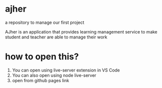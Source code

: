 # ajher
a repository to manage our first project

AJher is an application that provides learning management service to make student and teacher are able to manage their work

# how to open this?
1. You can open using live-server extension in VS Code
2. You can also open using node live-server
3. open from github pages link
